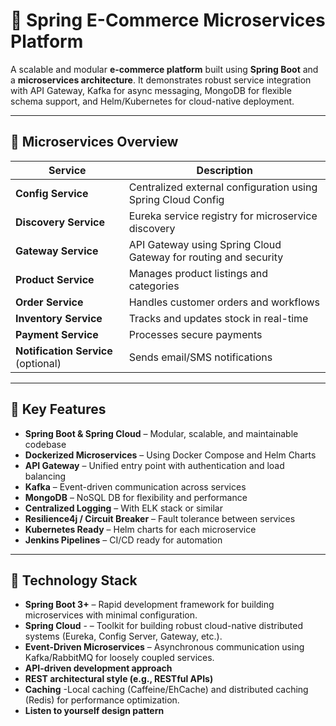 
# 🛒 Spring E-Commerce Microservices Platform

A scalable and modular **e-commerce platform** built using **Spring Boot** and a **microservices architecture**. It demonstrates robust service integration with API Gateway, Kafka for async messaging, MongoDB for flexible schema support, and Helm/Kubernetes for cloud-native deployment.

---

## 🧩 Microservices Overview

| Service          | Description                                  |
|------------------|----------------------------------------------|
| **Config Service**  | Centralized external configuration using Spring Cloud Config |
| **Discovery Service** | Eureka service registry for microservice discovery |
| **Gateway Service**   | API Gateway using Spring Cloud Gateway for routing and security |
| **Product Service**   | Manages product listings and categories |
| **Order Service**     | Handles customer orders and workflows |
| **Inventory Service** | Tracks and updates stock in real-time |
| **Payment Service**   | Processes secure payments |
| **Notification Service** (optional) | Sends email/SMS notifications |

---

## 🔑 Key Features

- **Spring Boot & Spring Cloud** – Modular, scalable, and maintainable codebase
- **Dockerized Microservices** – Using Docker Compose and Helm Charts
- **API Gateway** – Unified entry point with authentication and load balancing
- **Kafka** – Event-driven communication across services
- **MongoDB** – NoSQL DB for flexibility and performance
- **Centralized Logging** – With ELK stack or similar
- **Resilience4j / Circuit Breaker** – Fault tolerance between services
- **Kubernetes Ready** – Helm charts for each microservice
- **Jenkins Pipelines** – CI/CD ready for automation

---

## 🚀 Technology Stack

- **Spring Boot 3+** – Rapid development framework for building microservices with minimal configuration.
- **Spring Cloud** - – Toolkit for building robust cloud-native distributed systems (Eureka, Config Server, Gateway, etc.).
- **Event-Driven Microservices** – Asynchronous communication using Kafka/RabbitMQ for loosely coupled services.
- **API-driven development approach**
- **REST architectural style (e.g., RESTful APIs)**
- **Caching** -Local caching (Caffeine/EhCache) and distributed caching (Redis) for performance optimization.
- **Listen to yourself design pattern**


